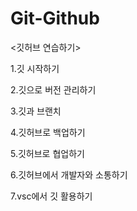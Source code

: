 # Git-Github

<깃허브 연습하기>

1.깃 시작하기

2.깃으로 버전 관리하기

3.깃과 브랜치

4.깃허브로 백업하기

5.깃허브로 협업하기

6.깃허브에서 개발자와 소통하기

7.vsc에서 깃 활용하기
